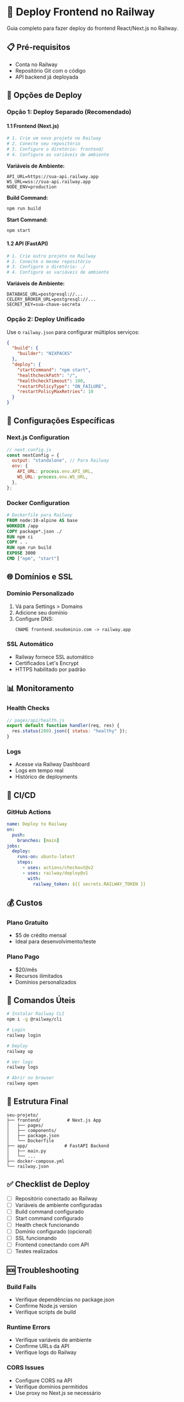 # 🚀 Deploy Frontend no Railway

Guia completo para fazer deploy do frontend React/Next.js no Railway.

## 📋 Pré-requisitos

- Conta no Railway
- Repositório Git com o código
- API backend já deployada

## 🎯 Opções de Deploy

### **Opção 1: Deploy Separado (Recomendado)**

#### **1.1 Frontend (Next.js)**

```bash
# 1. Crie um novo projeto no Railway
# 2. Conecte seu repositório
# 3. Configure o diretório: frontend/
# 4. Configure as variáveis de ambiente
```

**Variáveis de Ambiente:**

```env
API_URL=https://sua-api.railway.app
WS_URL=wss://sua-api.railway.app
NODE_ENV=production
```

**Build Command:**

```bash
npm run build
```

**Start Command:**

```bash
npm start
```

#### **1.2 API (FastAPI)**

```bash
# 1. Crie outro projeto no Railway
# 2. Conecte o mesmo repositório
# 3. Configure o diretório: ./
# 4. Configure as variáveis de ambiente
```

**Variáveis de Ambiente:**

```env
DATABASE_URL=postgresql://...
CELERY_BROKER_URL=postgresql://...
SECRET_KEY=sua-chave-secreta
```

### **Opção 2: Deploy Unificado**

Use o `railway.json` para configurar múltiplos serviços:

```json
{
  "build": {
    "builder": "NIXPACKS"
  },
  "deploy": {
    "startCommand": "npm start",
    "healthcheckPath": "/",
    "healthcheckTimeout": 100,
    "restartPolicyType": "ON_FAILURE",
    "restartPolicyMaxRetries": 10
  }
}
```

## 🔧 Configurações Específicas

### **Next.js Configuration**

```javascript
// next.config.js
const nextConfig = {
  output: "standalone", // Para Railway
  env: {
    API_URL: process.env.API_URL,
    WS_URL: process.env.WS_URL,
  },
};
```

### **Docker Configuration**

```dockerfile
# Dockerfile para Railway
FROM node:18-alpine AS base
WORKDIR /app
COPY package*.json ./
RUN npm ci
COPY . .
RUN npm run build
EXPOSE 3000
CMD ["npm", "start"]
```

## 🌐 Domínios e SSL

### **Domínio Personalizado**

1. Vá para Settings > Domains
2. Adicione seu domínio
3. Configure DNS:
   ```
   CNAME frontend.seudominio.com -> railway.app
   ```

### **SSL Automático**

- Railway fornece SSL automático
- Certificados Let's Encrypt
- HTTPS habilitado por padrão

## 📊 Monitoramento

### **Health Checks**

```javascript
// pages/api/health.js
export default function handler(req, res) {
  res.status(200).json({ status: "healthy" });
}
```

### **Logs**

- Acesse via Railway Dashboard
- Logs em tempo real
- Histórico de deployments

## 🔄 CI/CD

### **GitHub Actions**

```yaml
name: Deploy to Railway
on:
  push:
    branches: [main]
jobs:
  deploy:
    runs-on: ubuntu-latest
    steps:
      - uses: actions/checkout@v2
      - uses: railway/deploy@v1
        with:
          railway_token: ${{ secrets.RAILWAY_TOKEN }}
```

## 💰 Custos

### **Plano Gratuito**

- $5 de crédito mensal
- Ideal para desenvolvimento/teste

### **Plano Pago**

- $20/mês
- Recursos ilimitados
- Domínios personalizados

## 🚀 Comandos Úteis

```bash
# Instalar Railway CLI
npm i -g @railway/cli

# Login
railway login

# Deploy
railway up

# Ver logs
railway logs

# Abrir no browser
railway open
```

## 🎯 Estrutura Final

```
seu-projeto/
├── frontend/          # Next.js App
│   ├── pages/
│   ├── components/
│   ├── package.json
│   └── Dockerfile
├── app/              # FastAPI Backend
│   ├── main.py
│   └── ...
├── docker-compose.yml
└── railway.json
```

## ✅ Checklist de Deploy

- [ ] Repositório conectado ao Railway
- [ ] Variáveis de ambiente configuradas
- [ ] Build command configurado
- [ ] Start command configurado
- [ ] Health check funcionando
- [ ] Domínio configurado (opcional)
- [ ] SSL funcionando
- [ ] Frontend conectando com API
- [ ] Testes realizados

## 🆘 Troubleshooting

### **Build Fails**

- Verifique dependências no package.json
- Confirme Node.js version
- Verifique scripts de build

### **Runtime Errors**

- Verifique variáveis de ambiente
- Confirme URLs da API
- Verifique logs do Railway

### **CORS Issues**

- Configure CORS na API
- Verifique domínios permitidos
- Use proxy no Next.js se necessário
